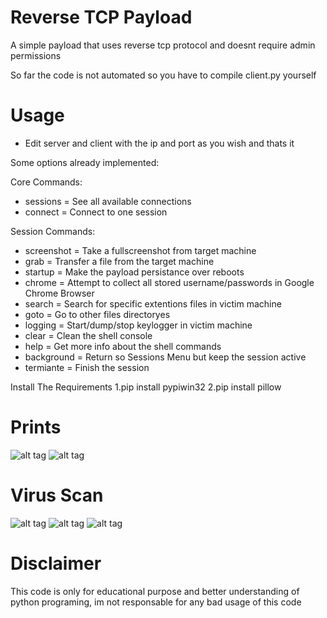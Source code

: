 # Reverse TCP Payload

A simple payload that uses reverse tcp protocol and doesnt require admin permissions

So far the code is not automated so you have to compile client.py yourself

# Usage
- Edit server and client with the ip and port as you wish and thats it

Some options already implemented:

Core Commands:
- sessions =            See all available connections
- connect  =            Connect to one session
  
Session Commands:
- screenshot =          Take a fullscreenshot from target machine
- grab       =          Transfer a file from the target machine
- startup    =          Make the payload persistance over reboots
- chrome     =          Attempt to collect all stored username/passwords in Google Chrome Browser
- search     =          Search for specific extentions files in victim machine
- goto       =          Go to other files directoryes
- logging    =          Start/dump/stop keylogger in victim machine
- clear      =          Clean the shell console
- help       =          Get more info about the shell commands
- background =          Return so Sessions Menu but keep the session active
- termiante  =          Finish the session


 Install The Requirements
 1.pip install pypiwin32
 2.pip install pillow
# Prints
![alt tag](https://i.imgur.com/I9I0ljP.png)
![alt tag](https://i.imgur.com/ZZ2gxaX.jpg)

# Virus Scan
![alt tag](https://i.imgur.com/o7WzCbP.png)
![alt tag](https://i.imgur.com/inMvJWf.png)
![alt tag](https://i.imgur.com/cwgc12j.png)

# Disclaimer
This code is only for educational purpose and better understanding of python programing, im not responsable for any bad usage of this code
